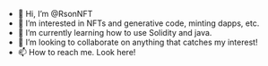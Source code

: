 - 👋 Hi, I’m @RsonNFT
- 👀 I’m interested in NFTs and generative code, minting dapps, etc.
- 🌱 I’m currently learning how to use Solidity and java.
- 💞️ I’m looking to collaborate on anything that catches my interest!
- 📫 How to reach me. Look here!

<!---
RsonNFT/RsonNFT is a ✨ special ✨ repository because its `README.md` (this file) appears on your GitHub profile.
You can click the Preview link to take a look at your changes.
--->
